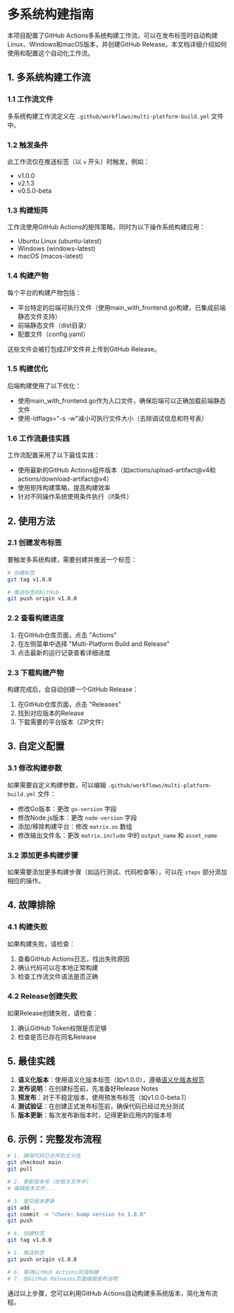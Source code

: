# 多系统构建指南

本项目配置了GitHub Actions多系统构建工作流，可以在发布标签时自动构建Linux、Windows和macOS版本，并创建GitHub Release。本文档详细介绍如何使用和配置这个自动化工作流。

## 1. 多系统构建工作流

### 1.1 工作流文件

多系统构建工作流定义在 `.github/workflows/multi-platform-build.yml` 文件中。

### 1.2 触发条件

此工作流仅在推送标签（以 `v` 开头）时触发，例如：
- v1.0.0
- v2.1.3
- v0.5.0-beta

### 1.3 构建矩阵

工作流使用GitHub Actions的矩阵策略，同时为以下操作系统构建应用：
- Ubuntu Linux (ubuntu-latest)
- Windows (windows-latest)
- macOS (macos-latest)

### 1.4 构建产物

每个平台的构建产物包括：
- 平台特定的后端可执行文件（使用main_with_frontend.go构建，已集成前端静态文件支持）
- 前端静态文件（dist目录）
- 配置文件（config.yaml）

这些文件会被打包成ZIP文件并上传到GitHub Release。

### 1.5 构建优化

后端构建使用了以下优化：
- 使用main_with_frontend.go作为入口文件，确保后端可以正确加载前端静态文件
- 使用-ldflags="-s -w"减小可执行文件大小（去除调试信息和符号表）

### 1.6 工作流最佳实践

工作流配置采用了以下最佳实践：
- 使用最新的GitHub Actions组件版本（如actions/upload-artifact@v4和actions/download-artifact@v4）
- 使用矩阵构建策略，提高构建效率
- 针对不同操作系统使用条件执行（if条件）

## 2. 使用方法

### 2.1 创建发布标签

要触发多系统构建，需要创建并推送一个标签：

```bash
# 创建标签
git tag v1.0.0

# 推送标签到GitHub
git push origin v1.0.0
```

### 2.2 查看构建进度

1. 在GitHub仓库页面，点击 "Actions"
2. 在左侧菜单中选择 "Multi-Platform Build and Release"
3. 点击最新的运行记录查看详细进度

### 2.3 下载构建产物

构建完成后，会自动创建一个GitHub Release：

1. 在GitHub仓库页面，点击 "Releases"
2. 找到对应版本的Release
3. 下载需要的平台版本（ZIP文件）

## 3. 自定义配置

### 3.1 修改构建参数

如果需要自定义构建参数，可以编辑 `.github/workflows/multi-platform-build.yml` 文件：

- 修改Go版本：更改 `go-version` 字段
- 修改Node.js版本：更改 `node-version` 字段
- 添加/移除构建平台：修改 `matrix.os` 数组
- 修改输出文件名：更改 `matrix.include` 中的 `output_name` 和 `asset_name`

### 3.2 添加更多构建步骤

如果需要添加更多构建步骤（如运行测试、代码检查等），可以在 `steps` 部分添加相应的操作。

## 4. 故障排除

### 4.1 构建失败

如果构建失败，请检查：

1. 查看GitHub Actions日志，找出失败原因
2. 确认代码可以在本地正常构建
3. 检查工作流文件语法是否正确

### 4.2 Release创建失败

如果Release创建失败，请检查：

1. 确认GitHub Token权限是否足够
2. 检查是否已存在同名Release

## 5. 最佳实践

1. **语义化版本**：使用语义化版本标签（如v1.0.0），遵循[语义化版本规范](https://semver.org/)
2. **发布说明**：在创建标签前，先准备好Release Notes
3. **预发布**：对于不稳定版本，使用预发布标签（如v1.0.0-beta.1）
4. **测试验证**：在创建正式发布标签前，确保代码已经过充分测试
5. **版本更新**：每次发布新版本时，记得更新应用内的版本号

## 6. 示例：完整发布流程

```bash
# 1. 确保代码已合并到主分支
git checkout main
git pull

# 2. 更新版本号（在相关文件中）
# 编辑版本文件...

# 3. 提交版本更新
git add .
git commit -m "chore: bump version to 1.0.0"
git push

# 4. 创建标签
git tag v1.0.0

# 5. 推送标签
git push origin v1.0.0

# 6. 等待GitHub Actions完成构建
# 7. 在GitHub Releases页面编辑发布说明
```

通过以上步骤，您可以利用GitHub Actions自动构建多系统版本，简化发布流程。